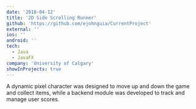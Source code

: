 ```yaml
---
date: '2018-04-12'
title: '2D Side Scrolling Runner'
github: 'https://github.com/ejohnguia/CurrentProject'
external: ''
ios: ''
android: ''
tech:
  - Java
  - JavaFX
company: 'University of Calgary'
showInProjects: true
---
```


A dynamic pixel character was designed to move up and down the game and collect items, while a backend module was developed to track and manage user scores.
